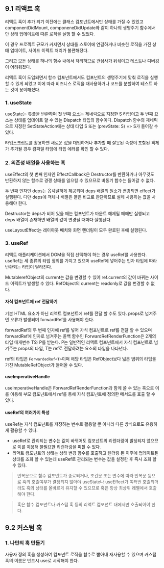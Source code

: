 ## 9.1 리액트 훅

리액트 훅이 추가 되기 이전에는 클래스 컴포넌트에서만 상태를 가질 수 있었고 componentDidMount, componeneDidUpdate와 같이 하나의 생명주기 함수에서만 상태 업데이트에 따른 로직을 실행 할 수 있었다.

이 경우 프로젝트 규모가 커지면서 상태를 스토어에 연결하거나 비슷한 로직을 가진 상태 업데이트, 사이드 이펙트 처리가 불편해졌다.

그리고 모든 상태를 하나의 함수 내에서 처리하므로 관심사가 뒤섞이고 테스트나 디버깅이 어려워졌다.

리액트 훅이 도입되면서 함수 컴포넌트에서도 컴포넌트의 생명주기에 맞춰 로직을 실행 할 수 있게 되었고 이에 따라 비즈니스 로직을 재사용하거나 코드를 분할하여 테스트 하는 것이 용이해졌다.

### 1. useState

useState는 튜플을 반환하며 첫 번째 요소는 제네릭으로 지정한 S 타입이고 두 번째 요소는 상태를 업데이트 할 수 있는 Dispatch 타입의 함수이다. Dispatch 함수의 제네릭으로 지정한 SetStateAction에는 상태 타입 S 또는 (prevState: S) => S가 들어갈 수 있다.

타입스크립트를 활용하면 새로운 값을 대입하거나 추가할 때 잘못된 속성이 포함된 객체가 추가될 경우 컴파일 타임에 타입 에러를 확인 할 수 있다.

### 2. 의존성 배열을 사용하는 훅

useEffect의 첫 번째 인자인 EffectCallback은 Destructor를 반환하거나 아무것도 반환하지 않는 함수로 경쟁 상태를 일으킬 수 있으므로 비동기 함수는 들어갈 수 없다.

두 번째 인자인 deps는 옵셔널하게 제공되며 deps 배열의 원소가 변경되면 effect가 실행된다. 다만 deps에 객체나 배열은 얕은 비교로 판단하므로 실제 사용하는 값을 사용해야 한다.

Destructor는 deps가 비어 있을 때는 컴포넌트가 마운트 해제될 때에만 실행되고 deps 배열이 존재하면 배열의 값이 변경될 때마다 실행된다.

useLayoutEffect는 레이아웃 배치와 화면 렌더링이 모두 완료된 후에 실행된다.

### 3. useRef

리액트 애플리케이션에서 DOM을 직접 선택해야 하는 경우 useRef를 사용한다. useRef는 세 종류의 타입 정의를 가지고 있으며 useRef에 넣어주는 인자 타입에 따라 반환되는 타입이 달라진다.

MutablerefObject의 current는 값을 변경할 수 있어 ref.current의 값이 바뀌는 사이드 이펙트가 발생할 수 있다. RefObject의 current는 readonly로 값을 변경할 수 없다.

#### 자식 컴포넌트에 ref 전달하기

기본 HTML 요소가 아닌 리액트 컴포넌트에 ref를 전달 할 수도 있다. props로 넘겨주면 오류가 발생되며 forwardRef를 사용해야 한다.

forwardRef의 두 번째 인자에 ref를 넣어 자식 컴포넌트로 ref를 전달 할 수 있으며 forwardRef에 인자로 넘겨주는 콜백 함수인 ForwardRefRenderFunction은 2개의 타입 매개변수 T와 P를 받는다. P는 일반적인 리액트 컴포넌트에서 자식 컴포넌트로 넘겨주는 props의 타입, T는 ref로 전달하려는 요소의 타입을 나타낸다.

ref의 타입은 `ForwardedRef<T>`이며 해당 타입은 RefObject보다 넓은 범위의 타입을 가진 MutableRefObject가 들어올 수 있다.

#### useImperativeHandle

useImperativeHandle은 ForwardRefRenderFunction과 함께 쓸 수 있는 훅으로 이를 이용해 부모 컴포넌트에서 ref를 통해 자식 컴포넌트에 정의한 메서드를 호출 할 수 있다.

#### useRef의 여러가지 특성

useRef는 자식 컴포넌트를 저장하는 변수로 활용할 뿐 아니라 다른 방식으로도 유용하게 활용할 수 있다.
- useRef로 관리되는 변수는 값이 바뀌어도 컴포넌트의 리렌더링이 발생되지 않으므로 이를 이용해 불필요한 리랜더링을 피할 수 있다.
- 리액트 컴포넌트의 상태는 상태 변경 함수를 호출하고 렌더링 된 이후에 업데이트된 상태를 조회 할 수 있는데 useRef로 관리되는 변수는 값을 설정한 후 즉시 조회 할 수 있다.

> 반복문으로 함수 컴포넌트가 종료되거나, 조건문 또는 변수에 따라 반복문 등으로 훅의 호출여부가 결정되지 않아야 useState나 useEffect가 여러번 호출되더라도 훅의 상태를 올바르게 유지할 수 있으므로 훅은 항상 최상위 레벨에서 호출해야 한다.

> 훅은 함수 컴포넌트나 커스텀 훅 등의 리액트 컴포넌트 내에서만 호출되어야 한다.

## 9.2 커스텀 훅

### 1. 나만의 훅 만들기

사용자 정의 훅을 생성하여 컴포넌트 로직을 함수로 뽑아내 재사용할 수 있으며 커스텀 훅의 이름은 반드시 use로 시작해야 한다.
